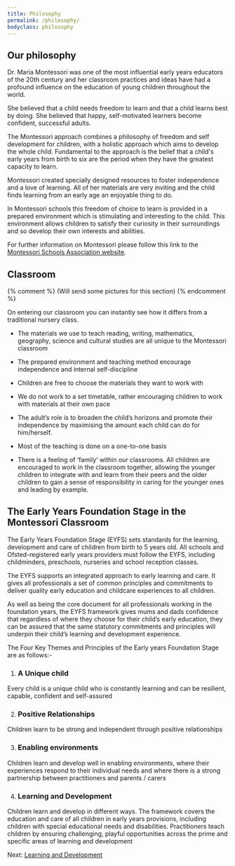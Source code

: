 ```yaml
---
title: Philosophy
permalink: /philosophy/
bodyclass: philosophy
---
```


## Our philosophy

Dr. Maria Montessori was one of the most influential early years educators of the 20th century and her classroom practices and ideas have had a profound influence on the education of young children throughout the world.

She believed that a child needs freedom to learn and that a child learns best by doing. She believed that happy, self-motivated learners become confident, successful adults.

The Montessori approach combines a philosophy of freedom and self development for children, with a holistic approach which aims to develop the whole child. Fundamental to the approach is the belief that a child's early years from birth to six are the period when they have the greatest capacity to learn.

Montessori created specially designed resources to foster independence and a love of learning. All of her materials are very inviting and the child finds learning from an early age an enjoyable thing to do.

In Montessori schools this freedom of choice to learn is provided in a prepared environment which is stimulating and interesting to the child. This environment allows children to satisfy their curiosity in their surroundings and so develop their own interests and abilities.

For further information on Montessori please follow this link to the [Montessori Schools Association website](http://www.montessori.org.uk).

## Classroom

{% comment %}
(Will send some pictures for this section)
{% endcomment %}

On entering our classroom you can instantly see how it differs from a traditional nursery class.

- The materials we use to teach reading, writing, mathematics, geography, science and cultural studies are all unique to the Montessori classroom

- The prepared environment and teaching method encourage independence and internal self-discipline

- Children are free to choose the materials they want to work with

- We do not work to a set timetable, rather encouraging children to work with materials at their own pace

- The adult’s role is to broaden the child’s horizons and promote their independence by maximising the amount each child can do for him/herself.

- Most of the teaching is done on a one-to-one basis

- There is a feeling of ‘family’ within our classrooms. All children are encouraged to work in the classroom together, allowing the younger children to integrate with and learn from their peers and the older children to gain a sense of responsibility in caring for the younger ones and leading by example.

## The Early Years Foundation Stage in the Montessori Classroom

The Early Years Foundation Stage (EYFS) sets standards for the learning, development and care of children from birth to 5 years old. All schools and Ofsted-registered early years providers must follow the EYFS, including childminders, preschools, nurseries and school reception classes.

The EYFS supports an integrated approach to early learning and care. It gives all professionals a set of common principles and commitments to deliver quality early education and childcare experiences to all children.

As well as being the core document for all professionals working in the foundation years, the EYFS framework gives mums and dads confidence that regardless of where they choose for their child’s early education, they can be assured that the same statutory commitments and principles will underpin their child’s learning and development experience.

The Four Key Themes and Principles of the Early years Foundation Stage are as follows:-

1. ### A Unique child
  Every child is a unique child who is constantly learning and can be resilient, capable, confident and self-assured

2. ### Positive Relationships
  Children learn to be strong and independent through positive relationships

3. ### Enabling environments
  Children learn and develop well in enabling environments, where their experiences respond to their individual needs and where there is a strong partnership between practitioners and parents / carers

4. ### Learning and Development
  Children learn and develop in different ways. The framework covers the education and care of all children in early years provisions, including children with special educational needs and disabilities. Practitioners teach children by ensuring challenging, playful opportunities across the prime and specific areas of learning and development

Next: [Learning and Development](learning-and-development/)

